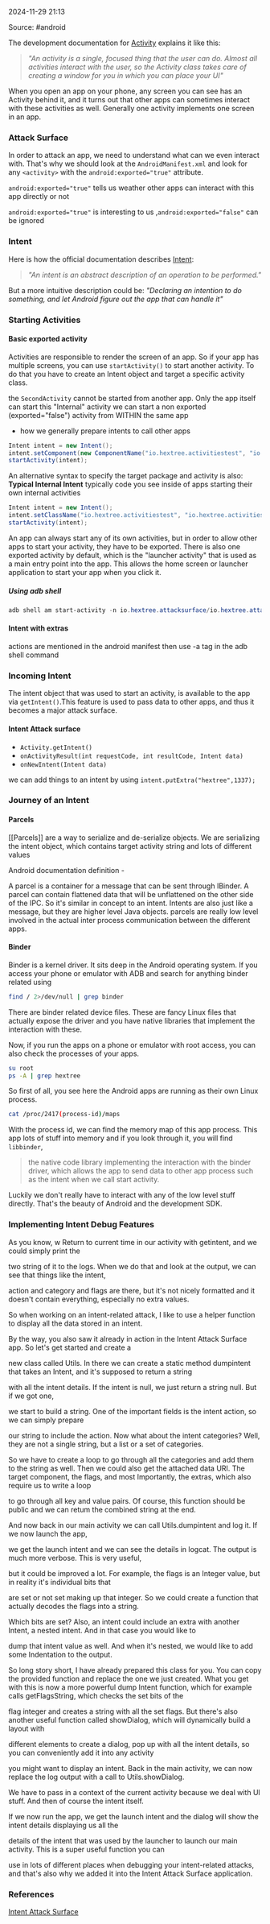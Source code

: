  
2024-11-29 21:13

Source: #android 

The development documentation for [Activity](https://developer.android.com/reference/android/app/Activity) explains it like this:

> _"An activity is a single, focused thing that the user can do. Almost all activities interact with the user, so the Activity class takes care of creating a window for you in which you can place your UI"_

When you open an app on your phone, any screen you can see has an Activity behind it, and it turns out that other apps can sometimes interact with these activities as well. Generally one activity implements one screen in an app.  
### Attack Surface

In order to attack an app, we need to understand what can we even interact with. That's why we should look at the `AndroidManifest.xml` and look for any `<activity>` with the `android:exported="true"` attribute.

`android:exported="true"` tells us weather other apps can interact with this app directly or not 

`android:exported="true"` is interesting to us ,`android:exported="false"` can be ignored
### Intent

Here is how the official documentation describes [Intent](https://developer.android.com/reference/android/content/Intent):

> _"An intent is an abstract description of an operation to be performed."_

But a more intuitive description could be: _"Declaring an intention to do something, and let Android figure out the app that can handle it"_

### Starting Activities

#### Basic exported activity

Activities are responsible to render the screen of an app. So if your app has multiple screens, you can use `startActivity()` to start another activity. To do that you have to create an Intent object and target a specific activity class.

the `SecondActivity` cannot be started from another app. Only the app itself can start this "Internal" activity
we can start a non exported (exported="false") activity from WITHIN the same app 
- how we generally prepare intents to call other apps

```java
Intent intent = new Intent();
intent.setComponent(new ComponentName("io.hextree.activitiestest", "io.hextree.activitiestest.SecondActivity"));
startActivity(intent);
```

An alternative syntax to specify the target package and activity is also: **Typical Internal Intent** 
typically code you see inside of apps starting their own internal activities

```java
Intent intent = new Intent();
intent.setClassName("io.hextree.activitiestest", "io.hextree.activitiestest.SecondActivity");
startActivity(intent);
```

An app can always start any of its own activities, but in order to allow other apps to start your activity, they have to be exported. There is also one exported activity by default, which is the "launcher activity" that is used as a main entry point into the app. This allows the home screen or launcher application to start your app when you click it.
##### Using adb shell

```powershell
adb shell am start-activity -n io.hextree.attacksurface/io.hextree.attacksurface.activities.Flag1Activity
```
#### Intent with extras 

actions are mentioned in the android manifest then use -a tag in the adb shell command 

### Incoming Intent

The intent object that was used to start an activity, is available to the app via `getIntent()`.This feature is used to pass data to other apps, and thus it becomes a major attack surface.
#### Intent Attack surface

- `Activity.getIntent()`
- `onActivityResult(int requestCode, int resultCode, Intent data)`
- `onNewIntent(Intent data)`

we can add things to an intent by using `intent.putExtra("hextree",1337);`
### Journey of an Intent 

#### Parcels

[[Parcels]] are a way to serialize and de-serialize objects. We are serializing the intent object, which contains target activity string and lots of different values

Android documentation definition - 

A parcel is a container for a message that can be sent through IBinder. A parcel can contain flattened data that will be unflattened on the other side of the IPC. So it's similar in concept to an intent. Intents are also just like a message, but they are higher level Java objects. parcels are really low level involved in the actual inter process communication between the different apps. 
#### Binder

Binder is a kernel driver. It sits deep in the Android operating system. 
If you access your phone or emulator with ADB and search for anything binder related using
```sh
find / 2>/dev/null | grep binder
```

There are binder related device files. These are fancy Linux files that actually expose the driver and you have native libraries that implement the interaction with these.

Now, if you run the apps on a phone or emulator with root access, you can also check the processes of your apps. 
```sh
su root
ps -A | grep hextree
```

So first of all, you see here the Android apps are running as their own Linux process. 

```sh
cat /proc/2417(process-id)/maps
```
With the process id, we can find the memory map of this app process. This app lots of stuff into memory and if you look through it, you will find `libbinder`,
> the native code library implementing the interaction with the binder driver, which allows the app to send data to other app process such as the intent when we call start activity.

Luckily we don't really have to interact with any of the low level stuff directly. That's the beauty of Android and the development SDK.
### Implementing Intent Debug Features

As you know, w Return to current time in our activity with getintent, and we could simply print the

two string of it to the logs. When we do that and look at the output, we can see that things like the intent,

action and category and flags are there, but it's not nicely formatted and it doesn't contain everything, especially no extra values.

So when working on an intent-related attack, I like to use a helper function to display all the data stored in an intent.

By the way, you also saw it already in action in the Intent Attack Surface app. So let's get started and create a

new class called Utils. In there we can create a static method dumpintent that takes an Intent, and it's supposed to return a string

with all the intent details. If the intent is null, we just return a string null. But if we got one,

we start to build a string. One of the important fields is the intent action, so we can simply prepare

our string to include the action. Now what about the intent categories? Well, they are not a single string, but a list or a set of categories.

So we have to create a loop to go through all the categories and add them to the string as well.
Then we could also get the attached data URI. The target component, the flags, and most Importantly, the extras, which also require us to write a loop

to go through all key and value pairs. Of course, this function should be public and we can retum the combined string at the end.

And now back in our main activity we can call Utils.dumpintent and log it. If we now launch the app,

we get the launch intent and we can see the details in logcat. The output is much more verbose. This is very useful,

but it could be improved a lot. For example, the flags is an Integer value, but in reality it's individual bits that

are set or not set making up that integer. So we could create a function that actually decodes the flags into a string.

Which bits are set? Also, an intent could include an extra with another Intent, a nested intent. And in that case you would like to

dump that intent value as well. And when it's nested, we would like to add some Indentation to the output.

So long story short, I have already prepared this class for you. You can copy the provided function and replace the one we just created. What you get with this is now a more powerful dump Intent function, which for example calls getFlagsString, which checks the set bits of the

flag integer and creates a string with all the set flags. But there's also another useful function called showDialog, which will dynamically build a layout with

different elements to create a dialog, pop up with all the intent details, so you can conveniently add it into any activity

you might want to display an intent. Back in the main activity, we can now replace the log output with a call to Utils.showDialog.

We have to pass in a context of the current activity because we deal with Ul stuff. And then of course the intent itself.

If we now run the app, we get the launch intent and the dialog will show the intent details displaying us all the

details of the intent that was used by the launcher to launch our main activity. This is a super useful function you can

use in lots of different places when debugging your intent-related attacks, and that's also why we added it into the Intent Attack Surface application.

### References
[Intent Attack Surface](https://app.hextree.io/courses/intent-threat-surface/intents-and-activities)